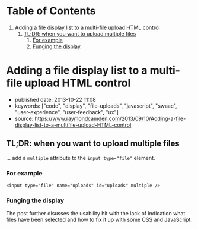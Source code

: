 
# Table of Contents

1.  [Adding a file display list to a multi-file upload HTML control](#org9790998)
    1.  [TL;DR: when you want to upload multiple files](#orgce1a594)
        1.  [For example](#orgd218dd2)
        2.  [Funging the display](#org9923436)



<a id="org9790998"></a>

# Adding a file display list to a multi-file upload HTML control

-   published date: 2013-10-22 11:08
-   keywords: ["code", "display", "file-uploads", "javascript", "swaac", "user-experience", "user-feedback", "ux"]
-   source: <https://www.raymondcamden.com/2013/09/10/Adding-a-file-display-list-to-a-multifile-upload-HTML-control>


<a id="orgce1a594"></a>

## TL;DR: when you want to upload multiple files

&#x2026; add a `multiple` attribute to the `input type="file"` element.


<a id="orgd218dd2"></a>

### For example

    <input type="file" name="uploads" id="uploads" multiple />


<a id="org9923436"></a>

### Funging the display

The post further disusses the usability hit with the lack of indication what files have been selected and how to fix it up with some CSS and JavaScript.

